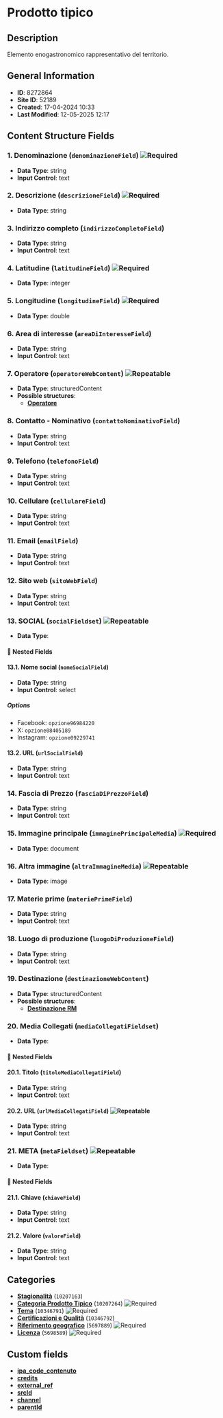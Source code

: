 # Prodotto tipico

## Description
Elemento enogastronomico rappresentativo del territorio.
## General Information
- **ID**: 8272864
- **Site ID**: 52189
- **Created**: 17-04-2024 10:33
- **Last Modified**: 12-05-2025 12:17

## Content Structure Fields
### 1. Denominazione (`denominazioneField`) ![Required](https://img.shields.io/badge/*Required-red.svg)
- **Data Type**: string
- **Input Control**: text

### 2. Descrizione (`descrizioneField`) ![Required](https://img.shields.io/badge/*Required-red.svg)
- **Data Type**: string

### 3. Indirizzo completo (`indirizzoCompletoField`) 
- **Data Type**: string
- **Input Control**: text

### 4. Latitudine (`latitudineField`) ![Required](https://img.shields.io/badge/*Required-red.svg)
- **Data Type**: integer

### 5. Longitudine (`longitudineField`) ![Required](https://img.shields.io/badge/*Required-red.svg)
- **Data Type**: double

### 6. Area di interesse (`areaDiInteresseField`) 
- **Data Type**: string
- **Input Control**: text

### 7. Operatore (`operatoreWebContent`) ![Repeatable](https://img.shields.io/badge/🔄Repeatable-blue.svg)
- **Data Type**: structuredContent
- **Possible structures**:
  - **[Operatore](../../contentStructure/operatore/README.md)**

### 8. Contatto - Nominativo (`contattoNominativoField`) 
- **Data Type**: string
- **Input Control**: text

### 9. Telefono (`telefonoField`) 
- **Data Type**: string
- **Input Control**: text

### 10. Cellulare (`cellulareField`) 
- **Data Type**: string
- **Input Control**: text

### 11. Email (`emailField`) 
- **Data Type**: string
- **Input Control**: text

### 12. Sito web (`sitoWebField`) 
- **Data Type**: string
- **Input Control**: text

### 13. SOCIAL (`socialFieldset`) ![Repeatable](https://img.shields.io/badge/🔄Repeatable-blue.svg)
- **Data Type**: 
#### 📁 Nested Fields
#### 13.1. Nome social (`nomeSocialField`) 
- **Data Type**: string
- **Input Control**: select
##### Options
- Facebook: `opzione96984220`
- X: `opzione08405189`
- Instagram: `opzione09229741`

#### 13.2. URL (`urlSocialField`) 
- **Data Type**: string
- **Input Control**: text


### 14. Fascia di Prezzo (`fasciaDiPrezzoField`) 
- **Data Type**: string
- **Input Control**: text

### 15. Immagine principale (`immaginePrincipaleMedia`) ![Required](https://img.shields.io/badge/*Required-red.svg)
- **Data Type**: document

### 16. Altra immagine (`altraImmagineMedia`) ![Repeatable](https://img.shields.io/badge/🔄Repeatable-blue.svg)
- **Data Type**: image

### 17. Materie prime (`materiePrimeField`) 
- **Data Type**: string
- **Input Control**: text

### 18. Luogo di produzione (`luogoDiProduzioneField`) 
- **Data Type**: string
- **Input Control**: text

### 19. Destinazione (`destinazioneWebContent`) 
- **Data Type**: structuredContent
- **Possible structures**:
  - **[Destinazione RM](../../contentStructure/destinazione-rm/README.md)**

### 20. Media Collegati (`mediaCollegatiFieldset`) 
- **Data Type**: 
#### 📁 Nested Fields
#### 20.1. Titolo (`titoloMediaCollegatiField`) 
- **Data Type**: string
- **Input Control**: text

#### 20.2. URL (`urlMediaCollegatiField`) ![Repeatable](https://img.shields.io/badge/🔄Repeatable-blue.svg)
- **Data Type**: string
- **Input Control**: text


### 21. META (`metaFieldset`) ![Repeatable](https://img.shields.io/badge/🔄Repeatable-blue.svg)
- **Data Type**: 
#### 📁 Nested Fields
#### 21.1. Chiave (`chiaveField`) 
- **Data Type**: string
- **Input Control**: text

#### 21.2. Valore (`valoreField`) 
- **Data Type**: string
- **Input Control**: text


## Categories
- **[Stagionalità](../../categories/stagionalità.md)** (`10207163`) 
- **[Categoria Prodotto Tipico](../../categories/categoria-prodotto-tipico.md)** (`10207264`) ![Required](https://img.shields.io/badge/*Required-red.svg)
- **[Tema](../../categories/tema.md)** (`10346791`) ![Required](https://img.shields.io/badge/*Required-red.svg)
- **[Certificazioni e Qualità](../../categories/certificazioni-e-qualità.md)** (`10346792`) 
- **[Riferimento geografico](../../categories/riferimento-geografico.md)** (`5697889`) ![Required](https://img.shields.io/badge/*Required-red.svg)
- **[Licenza](../../categories/licenza.md)** (`5698589`) ![Required](https://img.shields.io/badge/*Required-red.svg)
## Custom fields
- **[ipa_code_contenuto](../../customFields/ipa-code-contenuto.md)**
- **[credits](../../customFields/credits.md)**
- **[external_ref](../../customFields/external-ref.md)**
- **[srcId](../../customFields/srcid.md)**
- **[channel](../../customFields/channel.md)**
- **[parentId](../../customFields/parentid.md)**
